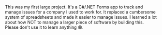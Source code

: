 This was my first large project. It's a C#/.NET Forms app to track and manage issues for a company I used to work for. It replaced a cumbersome system of spreadsheets and made it easier to manage issues. I learned a lot about how NOT to manage a larger piece of software by building this. Please don't use it to learn anything 😁.
